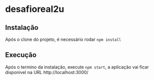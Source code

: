 # desafioreal2u

## Instalação

Após o clone do projeto, é necessário rodar `npm install`

## Execução

Após o termino da instalação, execute `npm start`, a aplicação vai ficar disponível na URL http://localhost:3000/

